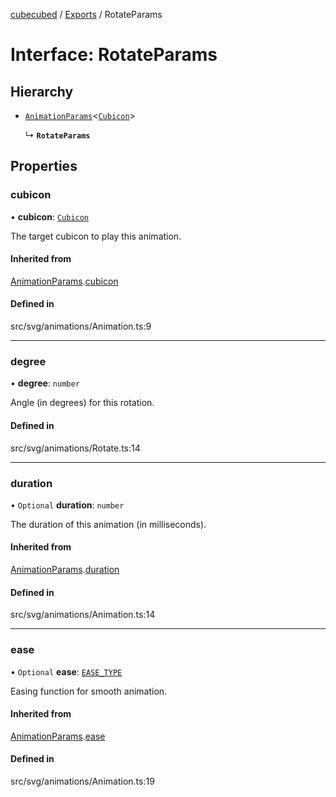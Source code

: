 [cubecubed](/reference/README.md) / [Exports](/reference/modules.md) / RotateParams

# Interface: RotateParams

## Hierarchy

- [`AnimationParams`](/reference/interfaces/AnimationParams.md)<[`Cubicon`](/reference/classes/Cubicon.md)\>

  ↳ **`RotateParams`**

## Properties

### cubicon

• **cubicon**: [`Cubicon`](/reference/classes/Cubicon.md)

The target cubicon to play this animation.

#### Inherited from

[AnimationParams](/reference/interfaces/AnimationParams.md).[cubicon](/reference/interfaces/AnimationParams.md#cubicon)

#### Defined in

src/svg/animations/Animation.ts:9

___

### degree

• **degree**: `number`

Angle (in degrees) for this rotation.

#### Defined in

src/svg/animations/Rotate.ts:14

___

### duration

• `Optional` **duration**: `number`

The duration of this animation (in milliseconds).

#### Inherited from

[AnimationParams](/reference/interfaces/AnimationParams.md).[duration](/reference/interfaces/AnimationParams.md#duration)

#### Defined in

src/svg/animations/Animation.ts:14

___

### ease

• `Optional` **ease**: [`EASE_TYPE`](/reference/types/EASE_TYPE.md)

Easing function for smooth animation.

#### Inherited from

[AnimationParams](/reference/interfaces/AnimationParams.md).[ease](/reference/interfaces/AnimationParams.md#ease)

#### Defined in

src/svg/animations/Animation.ts:19
